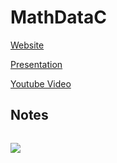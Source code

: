 # MathDataC
[Website](https://civcell.github.io/MathDataC/)

[Presentation](https://docs.google.com/presentation/d/1mUa3LNuZF17xRwUpROkYO8yrLoLRBeQhSQnho0vZOOA/edit?usp=sharing)

[Youtube Video](https://youtu.be/Fg-6WUasRJg)




## Notes
```

```
<img src="https://aluminumbleachers.com/wp-content/uploads/2015/10/fau-football-small.jpg">
